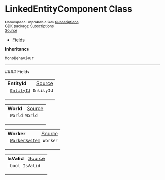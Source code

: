 
# LinkedEntityComponent Class
<sup>
Namespace: Improbable.Gdk.<a href="{{urlRoot}}/api/subscriptions-index">Subscriptions</a><br/>
GDK package: Subscriptions<br/>
<a href="https://www.github.com/spatialos/gdk-for-unity/blob/3a2a2965/workers/unity/Packages/io.improbable.gdk.core/Subscriptions/LinkedEntityComponent.cs/#L7">Source</a>
<style>
a code {
                    padding: 0em 0.25em!important;
}
code {
                    background-color: #ffffff!important;
}
</style>
</sup>
<nav id="pageToc" class="page-toc"><ul><li><a href="#fields">Fields</a>
</ul></nav>



</p>

<b>Inheritance</b>

<code>MonoBehaviour</code>






</p>
<hr style="width:100%; border-top-color:#d8d8d8" />
#### Fields


</p>




<table width="100%">
    <tr>
        <td style="border-right:none"><a id="entityid"></a><b>EntityId</b></td>
        <td style="border-left:none; text-align:right"><a href="https://www.github.com/spatialos/gdk-for-unity/blob/3a2a2965/workers/unity/Packages/io.improbable.gdk.core/Subscriptions/LinkedEntityComponent.cs/#L9">Source</a></td>
    </tr>
    <tr>
        <td colspan="2">
<code> <a href="{{urlRoot}}/api/core/entity-id">EntityId</a> EntityId</code></p>


</td>
    </tr>
</table>


<table width="100%">
    <tr>
        <td style="border-right:none"><a id="world"></a><b>World</b></td>
        <td style="border-left:none; text-align:right"><a href="https://www.github.com/spatialos/gdk-for-unity/blob/3a2a2965/workers/unity/Packages/io.improbable.gdk.core/Subscriptions/LinkedEntityComponent.cs/#L10">Source</a></td>
    </tr>
    <tr>
        <td colspan="2">
<code> World World</code></p>


</td>
    </tr>
</table>


<table width="100%">
    <tr>
        <td style="border-right:none"><a id="worker"></a><b>Worker</b></td>
        <td style="border-left:none; text-align:right"><a href="https://www.github.com/spatialos/gdk-for-unity/blob/3a2a2965/workers/unity/Packages/io.improbable.gdk.core/Subscriptions/LinkedEntityComponent.cs/#L11">Source</a></td>
    </tr>
    <tr>
        <td colspan="2">
<code> <a href="{{urlRoot}}/api/core/worker-system">WorkerSystem</a> Worker</code></p>


</td>
    </tr>
</table>


<table width="100%">
    <tr>
        <td style="border-right:none"><a id="isvalid"></a><b>IsValid</b></td>
        <td style="border-left:none; text-align:right"><a href="https://www.github.com/spatialos/gdk-for-unity/blob/3a2a2965/workers/unity/Packages/io.improbable.gdk.core/Subscriptions/LinkedEntityComponent.cs/#L12">Source</a></td>
    </tr>
    <tr>
        <td colspan="2">
<code> bool IsValid</code></p>


</td>
    </tr>
</table>











